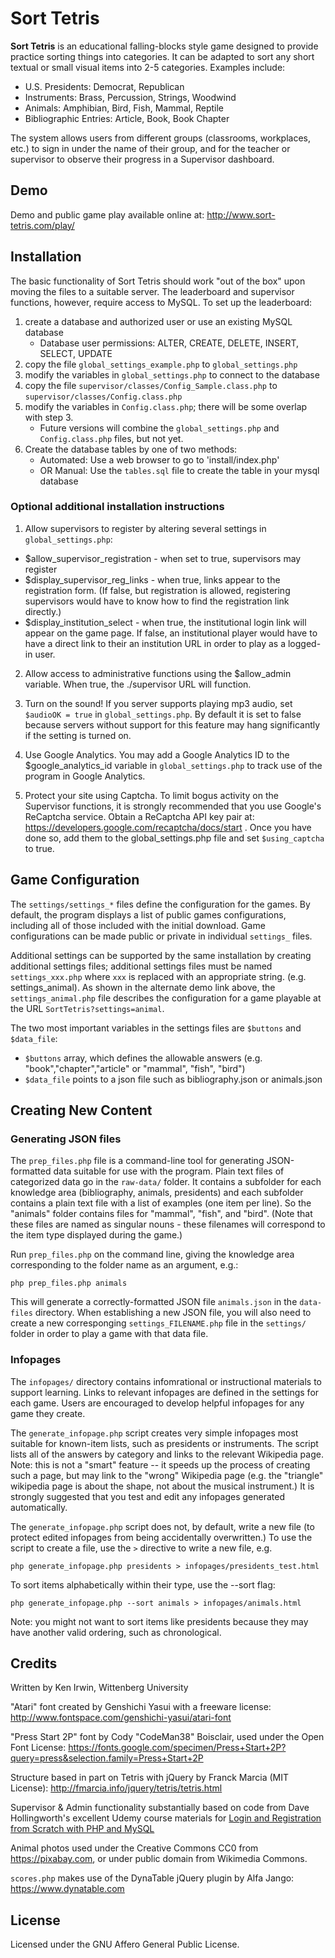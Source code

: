 # Sort Tetris

**Sort Tetris** is an educational falling-blocks style game designed to provide practice sorting things into categories. It can be adapted to sort any short textual or small visual items into 2-5 categories. Examples include:

* U.S. Presidents: Democrat, Republican
* Instruments: Brass, Percussion, Strings, Woodwind
* Animals: Amphibian, Bird, Fish, Mammal, Reptile
* Bibliographic Entries: Article, Book, Book Chapter

The system allows users from different groups (classrooms, workplaces, etc.) to sign in under the name of their group, and for the teacher or supervisor to observe their progress in a Supervisor dashboard. 

## Demo

Demo and public game play available online at:
http://www.sort-tetris.com/play/

## Installation

The basic functionality of Sort Tetris should work "out of the box" upon moving the files to a suitable server. The leaderboard and supervisor functions, however, require access to MySQL. To set up the leaderboard:
1. create a database and authorized user or use an existing MySQL database
   * Database user permissions: ALTER, CREATE, DELETE, INSERT, SELECT, UPDATE
2. copy the file `global_settings_example.php` to `global_settings.php`
3. modify the variables in `global_settings.php` to connect to the database
4. copy the file `supervisor/classes/Config_Sample.class.php` to `supervisor/classes/Config.class.php`
5. modify the variables in `Config.class.php`; there will be some overlap with step 3.
   * Future versions will combine the `global_settings.php` and `Config.class.php` files, but not yet.
6. Create the database tables by one of two methods:
   * Automated: Use a web browser to go to 'install/index.php' 
   * OR Manual: Use the `tables.sql` file to create the table in your mysql database

### Optional additional installation instructions

1. Allow supervisors to register by altering several settings in `global_settings.php`:
 * $allow_supervisor_registration - when set to true, supervisors may register
 * $display_supervisor_reg_links - when true, links appear to the registration form. (If false, but registration is allowed, registering supervisors would have to know how to find the registration link directly.)
 * $display_institution_select - when true, the institutional login link will appear on the game page. If false, an institutional player would have to have a direct link to their an institution URL in order to play as a logged-in user. 

2. Allow access to administrative functions using the $allow_admin variable. When true, the ./supervisor URL will function.

3. Turn on the sound! If you server supports playing mp3 audio, set `$audioOK = true` in `global_settings.php`. By default it is set to false because servers without support for this feature may hang significantly if the setting is turned on.

4. Use Google Analytics. You may add a Google Analytics ID to the $google_analytics_id variable in `global_settings.php` to track use of the program in Google Analytics.

5. Protect your site using Captcha. To limit bogus activity on the Supervisor functions, it is strongly recommended that you use Google's ReCaptcha service. Obtain a ReCaptcha API key pair at: https://developers.google.com/recaptcha/docs/start . Once you have done so, add them to the global_settings.php file and set `$using_captcha` to true.

## Game Configuration

The `settings/settings_*` files define the configuration for the games. By default, the program displays a list of public games configurations, including all of those included with the initial download. Game configurations can be made public or private in individual `settings_` files. 

Additional settings can be supported by the same installation by creating additional settings files; additional settings files must be named `settings_xxx.php` where `xxx` is replaced with an appropriate string. (e.g. settings_animal). As shown in the alternate demo link above, the `settings_animal.php` file describes the configuration for a game playable at the URL `SortTetris?settings=animal`.

The two most important variables in the settings files are `$buttons` and `$data_file`: 
* `$buttons` array, which defines the allowable answers (e.g. "book","chapter","article" or "mammal", "fish", "bird")
* `$data_file` points to a json file such as bibliography.json or animals.json

## Creating New Content

### Generating JSON files

The `prep_files.php` file is a command-line tool for generating JSON-formatted data suitable for use with the program. Plain text files of categorized data go in the `raw-data/` folder. It contains a subfolder for each knowledge area (bibliography, animals, presidents) and each subfolder contains a plain text file with a list of examples (one item per line). So the "animals" folder contains files for "mammal", "fish", and "bird". (Note that these files are named as singular nouns - these filenames will correspond to the item type displayed during the game.)

Run `prep_files.php` on the command line, giving the knowledge area corresponding to the folder name as an argument, e.g.:

`php prep_files.php animals`

This will generate a correctly-formatted JSON file `animals.json` in the `data-files` directory. When establishing a new JSON file, you will also need to create a new corresponging `settings_FILENAME.php` file in the `settings/` folder in order to play a game with that data file.  

### Infopages

The `infopages/` directory contains infomrational or instructional materials to support learning. Links to relevant infopages are defined in the settings for each game. Users are encouraged to develop helpful infopages for any game they create. 

The `generate_infopage.php` script creates very simple infopages most suitable for known-item lists, such as presidents or instruments. The script lists all of the answers by category and links to the relevant Wikipedia page. Note: this is not a "smart" feature -- it speeds up the process of creating such a page, but may link to the "wrong" Wikipedia page (e.g. the "triangle" wikipedia page is about the shape, not about the musical instrument.) It is strongly suggested that you test and edit any infopages generated automatically. 

The `generate_infopage.php` script does not, by default, write a new file (to protect edited infopages from being accidentally overwritten.) To use the script to create a file, use the `>` directive to write a new file, e.g.

`php generate_infopage.php presidents > infopages/presidents_test.html`

To sort items alphabetically within their type, use the --sort flag:

`php generate_infopage.php --sort animals > infopages/animals.html`

Note: you might not want to sort items like presidents because they may have another valid ordering, such as chronological.

## Credits
Written by Ken Irwin, Wittenberg University

"Atari" font created by Genshichi Yasui with a freeware license: http://www.fontspace.com/genshichi-yasui/atari-font 

"Press Start 2P" font by Cody "CodeMan38" Boisclair, used under the Open Font License: https://fonts.google.com/specimen/Press+Start+2P?query=press&selection.family=Press+Start+2P

Structure based in part on Tetris with jQuery by Franck Marcia (MIT License):
http://fmarcia.info/jquery/tetris/tetris.html

Supervisor & Admin functionality substantially based on code from Dave Hollingworth's excellent Udemy course materials for [Login and Registration from Scratch with PHP and MySQL](https://www.udemy.com/authentication-from-scratch-with-php-and-mysql/learn/v4/overview)

Animal photos used under the Creative Commons CC0 from https://pixabay.com, or under public domain from Wikimedia Commons.

`scores.php` makes use of the DynaTable jQuery plugin by Alfa Jango: https://www.dynatable.com

## License

Licensed under the GNU Affero General Public License.